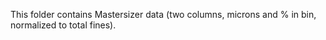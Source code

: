 This folder contains Mastersizer data (two columns, microns and % in bin, normalized to total fines).
